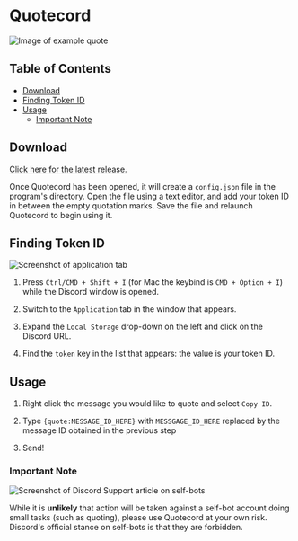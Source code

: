 # Quotecord

![Image of example quote](https://i.imgur.com/wEcJfO1.png)

## Table of Contents

* [Download](#download)
* [Finding Token ID](#finding-token-id)
* [Usage](#usage)
  * [Important Note](#important-note)

## Download

[Click here for the latest release.](https://github.com/SpoonBytes/quotecord/releases)

Once Quotecord has been opened, it will create a `config.json` file in the program's directory. Open the file using a text editor, and add your token ID in between the empty quotation marks. Save the file and relaunch Quotecord to begin using it.

## Finding Token ID

![Screenshot of application tab](https://i.imgur.com/QBNTrhX.png)

1.  Press `Ctrl/CMD + Shift + I` (for Mac the keybind is `CMD + Option + I`) while the Discord window is opened.

2.  Switch to the `Application` tab in the window that appears.

3.  Expand the `Local Storage` drop-down on the left and click on the Discord URL.

4.  Find the `token` key in the list that appears: the value is your token ID.

## Usage

1.  Right click the message you would like to quote and select `Copy ID`.

2.  Type `{quote:MESSAGE_ID_HERE}` with `MESSGAGE_ID_HERE` replaced by the message ID obtained in the previous step

3.  Send!

### Important Note

![Screenshot of Discord Support article on self-bots](https://i.imgur.com/cGHUpEy.png)

While it is **unlikely** that action will be taken against a self-bot account doing small tasks (such as quoting), please use Quotecord at your own risk. Discord's official stance on self-bots is that they are forbidden.
